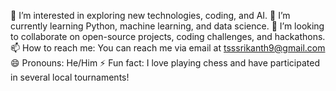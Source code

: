 👀 I’m interested in exploring new technologies, coding, and AI.
🌱 I’m currently learning Python, machine learning, and data science.
💞️ I’m looking to collaborate on open-source projects, coding challenges, and hackathons.
📫 How to reach me: You can reach me via email at tsssrikanth9@gmail.com
😄 Pronouns: He/Him
⚡ Fun fact: I love playing chess and have participated in several local tournaments!
<!---
Srikanth7778/Srikanth7778 is a ✨ special ✨ repository because its `README.md` (this file) appears on your GitHub profile.
You can click the Preview link to take a look at your changes.
--->
